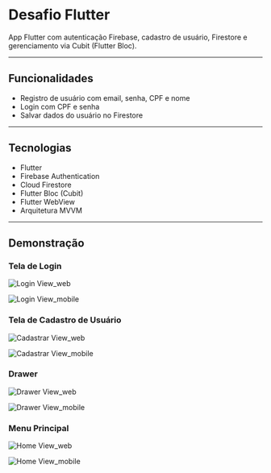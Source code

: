 # Desafio Flutter

App Flutter com autenticação Firebase, cadastro de usuário, Firestore e gerenciamento via Cubit (Flutter Bloc).

---

## Funcionalidades

- Registro de usuário com email, senha, CPF e nome
- Login com CPF e senha
- Salvar dados do usuário no Firestore

---

## Tecnologias

- Flutter
- Firebase Authentication
- Cloud Firestore
- Flutter Bloc (Cubit)
- Flutter WebView
- Arquitetura MVVM

---

## Demonstração

### Tela de Login
![Login View_web](./assets/images/login_web.png)

![Login View_mobile](./assets/images/login_mobile.png)

### Tela de Cadastro de Usuário
![Cadastrar View_web](./assets/images/cadastrar_web.png)

![Cadastrar View_mobile](./assets/images/cadastrar_mobile.png)

### Drawer
![Drawer View_web](./assets/images/drawer_web.png)

![Drawer View_mobile](./assets/images/drawer_mobile.png)

### Menu Principal
![Home View_web](./assets/images/home_web.png)

![Home View_mobile](./assets/images/home_mobile.png)



